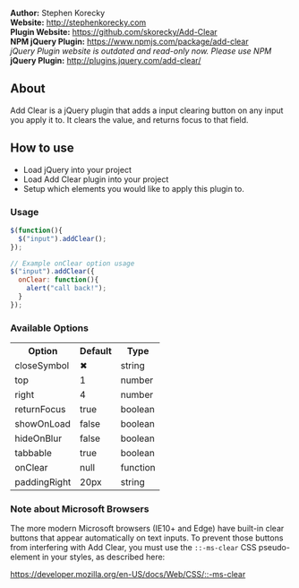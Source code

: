 **Author:** Stephen Korecky <br>
**Website:** http://stephenkorecky.com <br>
**Plugin Website:** https://github.com/skorecky/Add-Clear <br>
**NPM jQuery Plugin:** https://www.npmjs.com/package/add-clear <br>
_jQuery Plugin website is outdated and read-only now. Please use NPM_<br>
**jQuery Plugin:** http://plugins.jquery.com/add-clear/

## About

Add Clear is a jQuery plugin that adds a input clearing button on any input you
apply it to. It clears the value, and returns focus to that field.

## How to use

- Load jQuery into your project
- Load Add Clear plugin into your project
- Setup which elements you would like to apply this plugin to.

### Usage
```javascript
$(function(){
  $("input").addClear();
});

// Example onClear option usage
$("input").addClear({
  onClear: function(){
    alert("call back!");
  }
});
```
### Available Options

<table>
  <tr>
    <th>Option</th>
    <th>Default</th>
    <th>Type</th>
  </tr>
  <tr>
    <td>closeSymbol</td>
    <td>&#10006;</td>
    <td>string</td>
  </tr>
  <tr>
    <td>top</td>
    <td>1</td>
    <td>number</td>
  </tr>
  <tr>
    <td>right</td>
    <td>4</td>
    <td>number</td>
  </tr>
  <tr>
    <td>returnFocus</td>
    <td>true</td>
    <td>boolean</td>
  </tr>
  <tr>
    <td>showOnLoad</td>
    <td>false</td>
    <td>boolean</td>
  </tr>
  <tr>
    <td>hideOnBlur</td>
    <td>false</td>
    <td>boolean</td>
  </tr>
  <tr>
    <td>tabbable</td>
    <td>true</td>
    <td>boolean</td>
  </tr>
  <tr>
    <td>onClear</td>
    <td>null</td>
    <td>function</td>
  </tr>
  <tr>
    <td>paddingRight</td>
    <td>20px</td>
    <td>string</td>
  </tr>
</table>

### Note about Microsoft Browsers

The more modern Microsoft browsers (IE10+ and Edge) have built-in clear buttons that appear
automatically on text inputs. To prevent those buttons from interfering with Add Clear, you must
use the `::-ms-clear` CSS pseudo-element in your styles, as described here:

https://developer.mozilla.org/en-US/docs/Web/CSS/::-ms-clear
